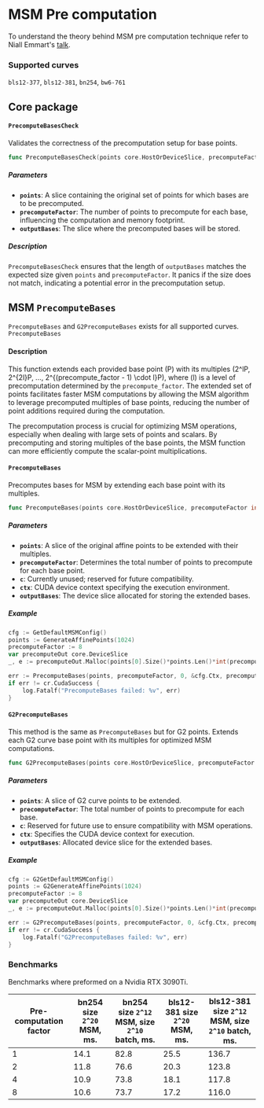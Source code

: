 # MSM Pre computation

To understand the theory behind MSM pre computation technique refer to Niall Emmart's [talk](https://youtu.be/KAWlySN7Hm8?feature=shared&t=1734).

### Supported curves

`bls12-377`, `bls12-381`, `bn254`, `bw6-761`

## Core package

#### `PrecomputeBasesCheck`

Validates the correctness of the precomputation setup for base points.

```go
func PrecomputeBasesCheck(points core.HostOrDeviceSlice, precomputeFactor int32, outputBases core.DeviceSlice)
```

##### Parameters

- **`points`**: A slice containing the original set of points for which bases are to be precomputed.
- **`precomputeFactor`**: The number of points to precompute for each base, influencing the computation and memory footprint.
- **`outputBases`**: The slice where the precomputed bases will be stored.

##### Description

`PrecomputeBasesCheck` ensures that the length of `outputBases` matches the expected size given `points` and `precomputeFactor`. It panics if the size does not match, indicating a potential error in the precomputation setup.

## MSM `PrecomputeBases`

`PrecomputeBases` and `G2PrecomputeBases` exists for all supported curves. `PrecomputeBases` 


#### Description

This function extends each provided base point \(P\) with its multiples \(2^lP, 2^{2l}P, ..., 2^{(precompute_factor - 1) \cdot l}P\), where \(l\) is a level of precomputation determined by the `precompute_factor`. The extended set of points facilitates faster MSM computations by allowing the MSM algorithm to leverage precomputed multiples of base points, reducing the number of point additions required during the computation.

The precomputation process is crucial for optimizing MSM operations, especially when dealing with large sets of points and scalars. By precomputing and storing multiples of the base points, the MSM function can more efficiently compute the scalar-point multiplications.

#### `PrecomputeBases`

Precomputes bases for MSM by extending each base point with its multiples.

```go
func PrecomputeBases(points core.HostOrDeviceSlice, precomputeFactor int32, c int32, ctx *cr.DeviceContext, outputBases core.DeviceSlice) cr.CudaError
```

##### Parameters

- **`points`**: A slice of the original affine points to be extended with their multiples.
- **`precomputeFactor`**: Determines the total number of points to precompute for each base point.
- **`c`**: Currently unused; reserved for future compatibility.
- **`ctx`**: CUDA device context specifying the execution environment.
- **`outputBases`**: The device slice allocated for storing the extended bases.

##### Example

```go
cfg := GetDefaultMSMConfig()
points := GenerateAffinePoints(1024)
precomputeFactor := 8
var precomputeOut core.DeviceSlice
_, e := precomputeOut.Malloc(points[0].Size()*points.Len()*int(precomputeFactor), points[0].Size())

err := PrecomputeBases(points, precomputeFactor, 0, &cfg.Ctx, precomputeOut)
if err != cr.CudaSuccess {
    log.Fatalf("PrecomputeBases failed: %v", err)
}
```

#### `G2PrecomputeBases`

This method is the same as `PrecomputeBases` but for G2 points. Extends each G2 curve base point with its multiples for optimized MSM computations.

```go
func G2PrecomputeBases(points core.HostOrDeviceSlice, precomputeFactor int32, c int32, ctx *cr.DeviceContext, outputBases core.DeviceSlice) cr.CudaError
```

##### Parameters

- **`points`**: A slice of G2 curve points to be extended.
- **`precomputeFactor`**: The total number of points to precompute for each base.
- **`c`**: Reserved for future use to ensure compatibility with MSM operations.
- **`ctx`**: Specifies the CUDA device context for execution.
- **`outputBases`**: Allocated device slice for the extended bases.

##### Example

```go
cfg := G2GetDefaultMSMConfig()
points := G2GenerateAffinePoints(1024)
precomputeFactor := 8
var precomputeOut core.DeviceSlice
_, e := precomputeOut.Malloc(points[0].Size()*points.Len()*int(precomputeFactor), points[0].Size())

err := G2PrecomputeBases(points, precomputeFactor, 0, &cfg.Ctx, precomputeOut)
if err != cr.CudaSuccess {
    log.Fatalf("G2PrecomputeBases failed: %v", err)
}
```

### Benchmarks

Benchmarks where preformed on a Nvidia RTX 3090Ti.

| Pre-computation factor | bn254 size `2^20` MSM, ms.  | bn254 size `2^12` MSM, size `2^10` batch, ms. | bls12-381 size `2^20` MSM, ms. | bls12-381 size `2^12` MSM, size `2^10` batch, ms. |
| ------------- | ------------- | ------------- | ------------- | ------------- |
| 1  | 14.1  | 82.8  | 25.5  | 136.7  |
| 2  | 11.8  | 76.6  | 20.3  | 123.8  |
| 4  | 10.9  | 73.8  | 18.1  | 117.8  |
| 8  | 10.6  | 73.7  | 17.2  | 116.0  |
